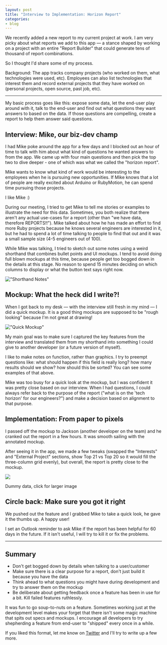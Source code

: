 ```yaml
---
layout: post
title: "Interview to Implementation: Horizon Report"
categories:
- blog
---
```


We recently added a new report to my current project at work. I am very
picky about what reports we add to this app &mdash; a stance shaped by
working on a project with an entire "Report Builder" that could generate
tens of thousand of report combinations.

So I thought I'd share some of my process.

Background: The app tracks company projects (who worked on them, what
technologies were used, etc). Employees can also list technologies that
interest them and record external projects that they have worked on
(personal projects, open source, past job, etc).

---

My basic process goes like this: expose some data, let the end-user
play around with it, talk to the end-user and find out what questions
they want answers to based on the data. If those questions are compelling,
create a report to help them answer said questions.

## Interview: Mike, our biz-dev champ

I had Mike poke around the app for a few days and I blocked out an hour 
of time to talk with him about what kind of questions he wanted answers
to from the app. We came up with four main questions and then pick the
top two to dive deeper - one of which was what we called the "horizon
report".

Mike wants to know what kind of work would be interesting to the employees
when he is pursuing new opportunities. If Mike knows that a lot of people
are really excited about Arduino or RubyMotion, he can spend time pursuing
those projects. 

I like Mike :)

During our meeting, I tried to get Mike to tell me stories or examples
to illustrate the need for this data. Sometimes, you both realize that
there aren't any actual use-cases for a report (other than "we have
data, therefore REPORTS!!"). Mike talked about how he has made an effort
to find more Ruby projects because he knows several engineers are
interested in it, but he had to spend a lot of time talking to people
to find that out and it was a small sample size (4-5 engineers out of 100).

While Mike was talking, I tried to sketch out some notes using a weird
shorthand that combines bullet points and UI mockups. I tend to avoid
doing full blown mockups at this time, because people get too bogged down
in the details at this stage. No reason to spend 15 minutes deciding on
which columns to display or what the button text says right now.

!["Shorthand Notes"]({{site.baseurl}}/static/chops-horizon-notes-big.png)


## Mockup: What the heck did I write?!

When I got back to my desk &mdash; with the interview still fresh in my 
mind &mdash; I did a quick mockup. It is a good thing mockups are supposed
to be "rough looking" because I'm not great at drawing!

!["Quick Mockup"]({{site.baseurl}}/static/chops-horizon-mockup.png)

My main goal was to make sure I captured the key features from the
interview and translated them from my shorthand into something I could
give to another developer (or a future version of myself).

I like to make notes on function, rather than graphics. I try to preempt
questions like: what should happen if this field is really long? how many 
results should we show? how should this be sorted? You can see some examples
of that above.

Mike was too busy for a quick look at the mockup, but I was confident it
was pretty close based on our interview. When I had questions, I could
always refer back to the purpose of the report ("what is on the 'tech
horizon' for our engineers?") and make a decision based on alignment to that
purpose.

## Implementation: From paper to pixels

I passed off the mockup to Jackson (another developer on the team) and he
cranked out the report in a few hours. It was smooth sailing with the
annotated mockup.

After seeing it in the app, we made a few tweaks (swapped the "Interests"
and "External Project" sections, show Top 21 vs Top 20 so it would fill the
three-column grid evenly), but overall, the report is pretty close to the
mockup.

[![]({{site.baseurl}}/static/chops-horizon-pixels-thumb.png)]({{site.baseurl}}/static/chops-horizon-pixels.png) 

<div class="caption">Dummy data, click for larger image</div>

## Circle back: Make sure you got it right

We pushed out the feature and I grabbed Mike to take a quick look, he gave
it the thumbs up. A happy user! 

I set an Outlook reminder to ask Mike if the
report has been helpful for 60 days in the future. If it isn't useful, I will
try to kill it or fix the problems.

---

## Summary

* Don't get bogged down by details when talking to a user/customer
* Make sure there is a clear purpose for a report, don't just build it
because you have the data
* Think ahead to what questions you might have during development and
try to answer them on the mockup
* Be deliberate about getting feedback once a feature has been in use for
a bit. Kill failed features ruthlessly.

It was fun to go soup-to-nuts on a feature. Sometimes working just at the
development level makes your forget that there isn't some magic machine that
spits out specs and mockups. I encourage all developers to 
try shepherding a feature from end-user to "shipped" every once in a while.

If you liked this format, let me know on [Twitter][tw] and I'll try to 
write up a few more.

[tw]: https://twitter.com/_swanson
